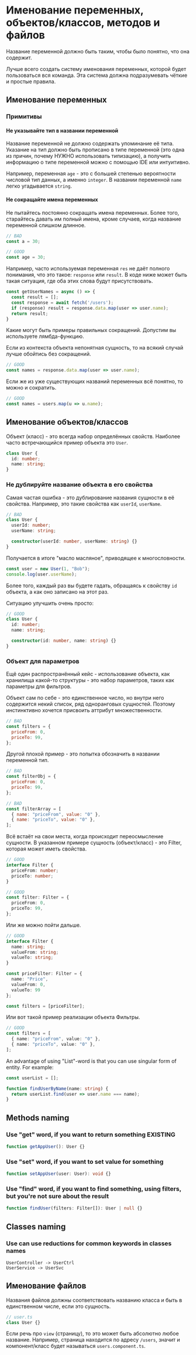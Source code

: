 # Именование переменных, объектов/классов, методов и файлов

Название переменной должно быть таким, чтобы было понятно, что она содержит.

Лучше всего создать систему именования переменных, которой будет пользоваться вся команда. Эта система должна подразумевать чёткие и простые правила.

## Именование переменных

### Примитивы

#### Не указывайте тип в названии переменной

Название переменной не должно содержать упоминание её типа. Указание на тип должно быть прописано в типе переменной (это одна из причин, почему НУЖНО использовать типизацию), а получить информацию о типе переменной можно с помощью IDE или интуитивно.

Например, переменная `age` - это с большей степенью вероятности числовой тип данных, а именно `integer`. В названии переменной `name` легко угадывается `string`.

#### Не сокращайте имена переменных

Не пытайтесь постоянно сокращать имена переменных. Более того, старайтесь давать им полный имена, кроме случаев, когда название переменной слишком длинное.

```js
// BAD
const a = 30;

// GOOD
const age = 30;
```

Например, часто используемая переменная `res` не даёт полного понимания, что это такое: `response` или `result`. В коде ниже может быть такая ситуация, где оба этих слова будут присутствовать.

```js
const getUserNames = async () => {
  const result = [];
  const response = await fetch('/users');
  if (response) result = response.data.map(user => user.name);
  return result;
}
```

Какие могут быть примеры правильных сокращений. Допустим вы используете лямбда-функцию.

Если из контекста объекта непонятная сущность, то на всякий случай лучше обойтись без сокращений.

```js
// GOOD
const names = response.data.map(user => user.name);
```

Если же из уже существующих названий переменных всё понятно, то можно и сократить.

```js
// GOOD
const names = users.map(u => u.name);
```

## Именование объектов/классов

Объект (класс) - это всегда набор определённых свойств. Наиболее часто встречающийся пример объекта это `User`.

```ts
class User {
  id: number;
  name: string;
}
```

### Не дублируйте название объекта в его свойства

Самая частая ошибка - это дублирование названия сущности в её свойства. Например, это такие свойства как `userId`, `userName`.

```ts
// BAD
class User {
  userId: number;
  userName: string;

  constructor(userId: number, userName: string) {}
}
```

Получается в итоге "масло масляное", приводящее к многословности.

```ts
const user = new User(1, "Bob");
console.log(user.userName);
```

Более того, каждый раз вы будете гадать, обращаясь к свойству `id` объекта, а как оно записано на этот раз.

Ситуацию улучшить очень просто:

```ts
// GOOD
class User {
  id: number;
  name: string;

  constructor(id: number, name: string) {}
}
```

### Объект для параметров

Ещё один распространённый кейс - использование объекта, как хранилища какой-то структуры - это набор параметров, таких как параметры для фильтров.

Объект сам по себе - это единственное число, но внутри него содержится некий список, ряд одноранговых сущностей. Поэтому инстинктивно хочется присвоить аттрибут множественности.

```js
// BAD
const filters = {
  priceFrom: 0,
  priceTo: 99,
};
```

Другой плохой пример - это попытка обозначить в названии переменной тип.

```js
// BAD
const filterObj = {
  priceFrom: 0,
  priceTo: 99,
};

// BAD
const filterArray = [
  { name: "priceFrom", value: "0" },
  { name: "priceTo", value: "0" },
];
```

Всё встаёт на свои места, когда происходит переосмысление сущности. В указанном примере сущность (объект/класс) - это Filter, которая может иметь свойства.

```ts
// GOOD
interface Filter {
  priceFrom: number;
  priceTo: number;
}

// GOOD
const filter: Filter = {
  priceFrom: 0,
  priceTo: 99,
};
```

Или же можно пойти дальше.

```ts
// GOOD
interface Filter {
  name: string;
  valueFrom: string;
  valueTo: string;
}

const priceFilter: Filter = {
  name: "Price",
  valueFrom: 0,
  valueTo: 99
};

const filters = [priceFilter];
```

Или вот такой пример реализации объекта Фильтры.

```ts
// GOOD
const filters = [
  { name: "priceFrom", value: "0" },
  { name: "priceTo", value: "0" },
];
```

An advantage of using "List"-word is that you can use singular form of entity. For example:

```ts
const userList = [];

function findUserByName(name: string) {
  return userList.find(user => user.name === name);
}
```

## Methods naming

### Use "get" word, if you want to return something EXISTING

```ts
function getAppUser(): User {}
```

### Use "set" word, if you want to set value for something

```ts
function setAppUser(user: User): void {}
```

### Use "find" word, if you want to find something, using filters, but you're not sure about the result

```ts
function findUser(filters: Filter[]): User | null {}
```

## Classes naming

### Use can use reductions for common keywords in classes names

```text
UserController -> UserCtrl
UserService -> UserSvc
```

## Именование файлов

Названия файлов должны соответствовать названию класса и быть в единственном числе, если это сущность.

```ts
// user.ts
class User {}
```

Если речь про `view` (страницу), то это может быть абсолютно любое название. Например, страница находится по адресу `/users`, значит и компонент/класс будет называться `users.component.ts`.

